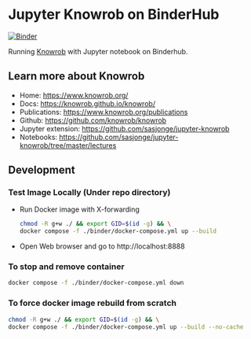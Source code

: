 # Jupyter Knowrob on BinderHub 

[![Binder](https://binder.intel4coro.de/badge_logo.svg)](https://binder.intel4coro.de/v2/gh/yxzhan/jupyter-knowrob.git/master?labpath=lectures%2Ftut2-semweb.ipynb)

Running [Knowrob](https://www.knowrob.org/) with Jupyter notebook on Binderhub.

## Learn more about Knowrob

- Home: https://www.knowrob.org/
- Docs: https://knowrob.github.io/knowrob/
- Publications: https://www.knowrob.org/publications
- Github: https://github.com/knowrob/knowrob
- Jupyter extension: https://github.com/sasjonge/jupyter-knowrob
- Notebooks: https://github.com/sasjonge/jupyter-knowrob/tree/master/lectures

## Development

### Test Image Locally (Under repo directory)

- Run Docker image with X-forwarding

  ```bash
  chmod -R g+w ./ && export GID=$(id -g) && \
  docker compose -f ./binder/docker-compose.yml up --build
  ```

- Open Web browser and go to http://localhost:8888

### To stop and remove container

```bash
docker compose -f ./binder/docker-compose.yml down
```
  
### To force docker image rebuild from scratch

```bash
chmod -R g+w ./ && export GID=$(id -g) && \
docker compose -f ./binder/docker-compose.yml up --build --no-cache
```

